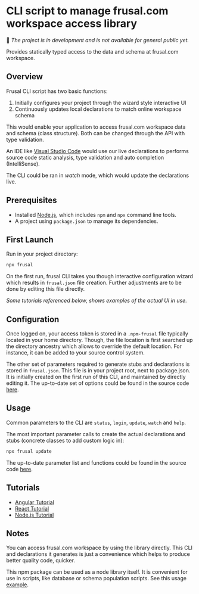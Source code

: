 # CLI script to manage frusal.com workspace access library

🚧 *The project is in development and is not available for general public yet.*

Provides statically typed access to the data and schema at frusal.com workspace.

## Overview

Frusal CLI script has two basic functions:

1. Initially configures your project through the wizard style interactive UI
2. Continuously updates local declarations to match online workspace schema

This would enable your application to access frusal.com workspace data and schema (class structure). Both can be changed through the API with type validation.

An IDE like [Visual Studio Code] would use our live declarations to performs source code static analysis, type validation and auto completion (IntelliSense).

The CLI could be ran in _watch_ mode, which would update the declarations live.

## Prerequisites

- Installed [Node.js], which includes `npm` and `npx` command line tools.
- A project using `package.json` to manage its dependencies.

## First Launch

Run in your project directory:

```txt
npx frusal
```

On the first run, frusal CLI takes you though interactive configuration wizard which results in `frusal.json` file creation. Further adjustments are to be done by editing this file directly.

*Some tutorials referenced below, shows examples of the actual UI in use.*

## Configuration

Once logged on, your access token is stored in a `.npm-frusal` file typically located in your home directory. Though, the file location is first searched up the directory ancestry which allows to override the default location. For instance, it can be added to your source control system.

The other set of parameters required to generate stubs and declarations is stored in `frusal.json`. This file is in your project root, next to package.json. It is initially created on the first run of this CLI, and maintained by directly editing it. The up-to-date set of options could be found in the source code [here](./src/config.ts).

## Usage

Common parameters to the CLI are `status`, `login`, `update`, `watch` and `help`.

The most important parameter calls to create the actual declarations and stubs (concrete classes to add custom logic in):

```txt
npx frusal update
```

The up-to-date parameter list and functions could be found in the source code [here](./src/main.ts).

## Tutorials

- [Angular Tutorial]
- [React Tutorial]
- [Node.js Tutorial]

## Notes

You can access frusal.com workspace by using the library directly. This CLI and declarations it generates is just a convenience which helps to produce better quality code, quicker.

This npm package can be used as a node library itself. It is convenient for use in scripts, like database or schema population scripts. See this usage [example](https://github.com/frusal/frusal-example-schema-by-javascript#readme).

[Visual Studio Code]: https://code.visualstudio.com/
[Node.js]: https://nodejs.org/
[Angular Tutorial]: https://github.com/frusal/frusal-tutorial-angular#readme
[React Tutorial]: https://github.com/frusal/frusal-tutorial-react#readme
[Node.js Tutorial]: https://github.com/frusal/frusal-tutorial-node#readme
